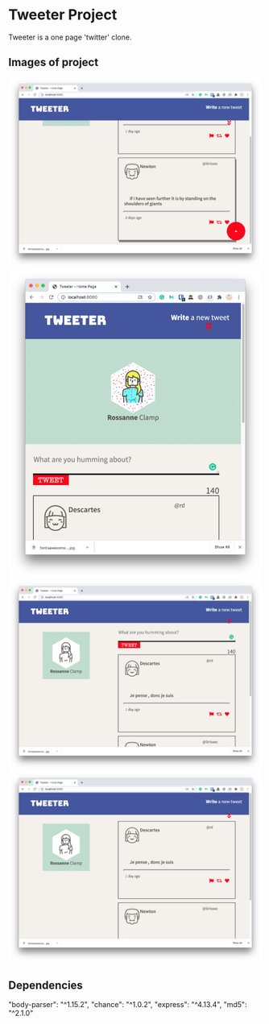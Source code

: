 # Tweeter Project

Tweeter is a one page 'twitter' clone. 

## Images of project 
![tweeter-lowerpage](https://github.com/mandatoryrecess/tweeter/blob/9f11206049672db570eae9e02ef1f0c71694c0f2/docs/tweeter-lowerpage.png)
![tweeter-mobile-view.png](https://github.com/mandatoryrecess/tweeter/blob/9f11206049672db570eae9e02ef1f0c71694c0f2/docs/tweeter-mobile-view.png)
![tweeter-upperpage-with-tweetbox.png](https://github.com/mandatoryrecess/tweeter/blob/9f11206049672db570eae9e02ef1f0c71694c0f2/docs/tweeter-upperpage-with-tweetbox.png)
![tweeter-upperpage.png](https://github.com/mandatoryrecess/tweeter/blob/9f11206049672db570eae9e02ef1f0c71694c0f2/docs/tweeter-upperpage.png)

## Dependencies

 "body-parser": "^1.15.2",
  "chance": "^1.0.2",
  "express": "^4.13.4",
  "md5": "^2.1.0"